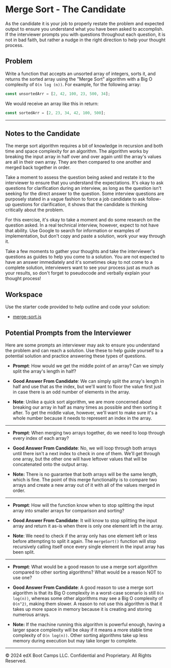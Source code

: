# Merge Sort - The Candidate

As the candidate it is your job to properly restate the problem and expected output to ensure you understand what you have been asked to accomplish. If the interviewer prompts you with questions throughout each question, it is not in bad faith, but rather a nudge in the right direction to help your thought process. 

## Problem

Write a function that accepts an unsorted array of integers, sorts it, and returns the sorted array using the "Merge Sort" algorithm with a Big O complexity of `O(n log (n))`. For example, for the following array:

```js
const unsortedArr = [2, 42, 100, 23, 500, 34];
```

We would receive an array like this in return:

```js
const sortedArr = [2, 23, 34, 42, 100, 500];
```

- - - 

## Notes to the Candidate

The merge sort algorithm requires a bit of knowledge in recursion and both time and space complexity for an algorithm. The algorithm works by breaking the input array in half over and over again until the array's values are all in their own array. They are then compared to one another and merged back together in order.

Take a moment to assess the question being asked and restate it to the interviewer to ensure that you understand the expectations. It's okay to ask questions for clarification during an interview, as long as the question isn't seeking for the direct answer to the question. Some interview questions are purposely stated in a vague fashion to force a job candidate to ask follow-up questions for clarification, it shows that the candidate is thinking critically about the problem.

For this exercise, it's okay to take a moment and do some research on the question asked. In a real technical interview, however, expect to not have that ability. Use Google to search for information or examples of implementation, but don't copy and paste a solution, work your way through it.

Take a few moments to gather your thoughts and take the interviewer's questions as guides to help you come to a solution. You are not expected to have an answer immediately and it's sometimes okay to not come to a complete solution, interviewers want to see your process just as much as your results, so don't forget to pseudocode and verbally explain your thought process! 

## Workspace

Use the starter code provided to help outline and code your solution:

* [merge-sort.js](./merge-sort.js)

## Potential Prompts from the Interviewer

Here are some prompts an interviewer may ask to ensure you understand the problem and can reach a solution. Use these to help guide yourself to a potential solution and practice answering these types of questions.

* **Prompt**: How would we get the middle point of an array? Can we simply split the array's length in half? 

* **Good Answer From Candidate**: We can simply split the array's length in half and use that as the index, but we'll want to floor the value first just in case there is an odd number of elements in the array.

* **Note**: Unlike a quick sort algorithm, we are more concerned about breaking our array in half as many times as possible and then sorting it after. To get the middle value, however, we'll want to make sure it's a whole number because it needs to represent an index in the array.

- - -

* **Prompt**: When merging two arrays together, do we need to loop through every index of each array?  

* **Good Answer From Candidate**: No, we will loop through both arrays until there isn't a next index to check in one of them. We'll get through one array, but the other one will have leftover values that will be concatenated onto the output array.

* **Note:** There is no guarantee that both arrays will be the same length, which is fine. The point of this merge functionality is to compare two arrays and create a new array out of it with all of the values merged in order.

- - -

* **Prompt**: How will the function know when to stop splitting the input array into smaller arrays for comparison and sorting?

* **Good Answer From Candidate**: It will know to stop splitting the input array and return it as-is when there is only one element left in the array.

* **Note**: We need to check if the array only has one element left or less before attempting to split it again. The `mergeSort()` function will stop recursively calling itself once every single element in the input array has been split.

- - -

* **Prompt**: What would be a good reason to use a merge sort algorithm compared to other sorting algorithms? What would be a reason NOT to use one?

* **Good Answer From Candidate**: A good reason to use a merge sort algorithm is that its Big O complexity in a worst-case scenario is still `O(n log(n))`, whereas some other algorithms may see a Big O complexity of `O(n^2)`, making them slower. A reason to not use this algorithm is that it takes up more space in memory because it is creating and storing numerous arrays. 

* **Note:** If the machine running this algorithm is powerful enough, having a larger space complexity will be okay if it means a more stable time complexity of `O(n log(n))`. Other sorting algorithms take up less memory during execution but may take longer to complete.

- - -
© 2024 edX Boot Camps LLC. Confidential and Proprietary. All Rights Reserved.
